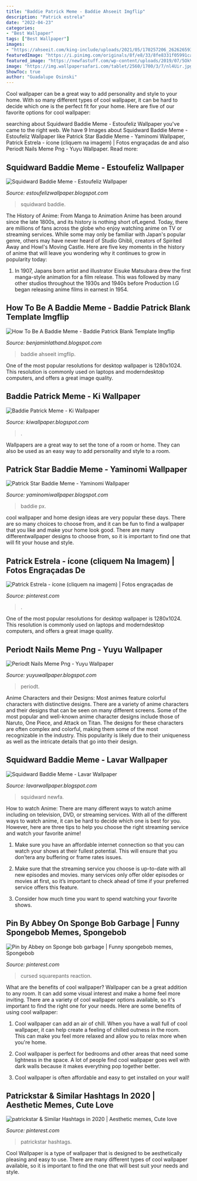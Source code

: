 ```yaml
---
title: "Baddie Patrick Meme - Baddie Ahseeit Imgflip"
description: "Patrick estrela"
date: "2022-04-23"
categories:
- "Best Wallpaper"
tags: ["Best Wallpaper"]
images:
- "https://ahseeit.com/king-include/uploads/2021/05/170257206_2626265934337555_3625181325719817988_n-5028505505.jpg"
featuredImage: "https://i.pinimg.com/originals/8f/e8/33/8fe8331f05991ca6d91bfbfefdcfe09c.jpg"
featured_image: "https://newfastuff.com/wp-content/uploads/2019/07/5OkVYZw-300x242.png"
image: "https://img.wallpapersafari.com/tablet/2560/1700/3/7/nl4Uir.jpg"
ShowToc: true
author: "Guadalupe Osinski"
---
```



Cool wallpaper can be a great way to add personality and style to your home. With so many different types of cool wallpaper, it can be hard to decide which one is the perfect fit for your home. Here are five of our favorite options for cool wallpaper: 

	

		
searching about Squidward Baddie Meme - Estoufeliz Wallpaper you've came to the right web. We have 9 Images about Squidward Baddie Meme - Estoufeliz Wallpaper like Patrick Star Baddie Meme - Yaminomi Wallpaper, Patrick Estrela - ícone (cliquem na imagem) | Fotos engraçadas de and also Periodt Nails Meme Png - Yuyu Wallpaper. Read more:
		
    
## Squidward Baddie Meme - Estoufeliz Wallpaper

<img loading=lazy src="https://img.wallpapersafari.com/tablet/2560/1700/3/7/nl4Uir.jpg" onerror="this.onerror=null;this.src='https://tse2.mm.bing.net/th?id=OIP.2XGwcHzrZh5xIEHAu6YjtAHaE6&amp;pid=15.1';" alt="Squidward Baddie Meme - Estoufeliz Wallpaper">

_Source: estoufelizwallpaper.blogspot.com_

>squidward baddie. 

	

The History of Anime: From Manga to Animation
Anime has been around since the late 1800s, and its history is nothing short ofLegend. Today, there are millions of fans across the globe who enjoy watching anime on TV or streaming services. While some may only be familiar with Japan's popular genre, others may have never heard of Studio Ghibli, creators of Spirited Away and Howl's Moving Castle. Here are five key moments in the history of anime that will leave you wondering why it continues to grow in popularity today:
1) In 1907, Japans born artist and illustrator Eisuke Matsubara drew the first manga-style animation for a film release. This was followed by many other studios throughout the 1930s and 1940s before Production I.G began releasing anime films in earnest in 1954.

    
## How To Be A Baddie Meme - Baddie Patrick Blank Template Imgflip

<img loading=lazy src="https://ahseeit.com/king-include/uploads/2021/05/170257206_2626265934337555_3625181325719817988_n-5028505505.jpg" onerror="this.onerror=null;this.src='https://tse2.mm.bing.net/th?id=OIP.TDPLGIRf-Ei1ml7GrqKq_gHaHa&amp;pid=15.1';" alt="How To Be A Baddie Meme - Baddie Patrick Blank Template Imgflip">

_Source: benjaminlathand.blogspot.com_

>baddie ahseeit imgflip. 

	

One of the most popular resolutions for desktop wallpaper is 1280x1024. This resolution is commonly used on laptops and moderndesktop computers, and offers a great image quality.

    
## Baddie Patrick Meme - Ki Wallpaper

<img loading=lazy src="https://img.buzzfeed.com/buzzfeed-static/static/2018-03/3/16/asset/buzzfeed-prod-fastlane-02/sub-buzz-6566-1520113931-7.png?crop=719:876%3B0%2C134&amp;downsize=700:*&amp;output-quality=auto&amp;output-format=auto" onerror="this.onerror=null;this.src='https://tse3.mm.bing.net/th?id=OIP.RUz21N-tiNzhqbcDoKKZXwHaJB&amp;pid=15.1';" alt="Baddie Patrick Meme - Ki Wallpaper">

_Source: kiwallpaper.blogspot.com_

>. 

	

Wallpapers are a great way to set the tone of a room or home. They can also be used as an easy way to add personality and style to a room.

    
## Patrick Star Baddie Meme - Yaminomi Wallpaper

<img loading=lazy src="https://ih1.redbubble.net/image.1354646170.6603/st,small,507x507-pad,600x600,f8f8f8.jpg" onerror="this.onerror=null;this.src='https://tse4.mm.bing.net/th?id=OIP.BCBIxw4JNcUhHUZdCXglaQHaHa&amp;pid=15.1';" alt="Patrick Star Baddie Meme - Yaminomi Wallpaper">

_Source: yaminomiwallpaper.blogspot.com_

>baddie px. 

	

cool wallpaper and home design ideas are very popular these days. There are so many choices to choose from, and it can be fun to find a wallpaper that you like and make your home look good. There are many differentwallpaper designs to choose from, so it is important to find one that will fit your house and style.

    
## Patrick Estrela - ícone (cliquem Na Imagem) | Fotos Engraçadas De

<img loading=lazy src="https://i.pinimg.com/736x/5c/da/ed/5cdaed13af50c697b4680bc951f7a35d.jpg" onerror="this.onerror=null;this.src='https://tse4.mm.bing.net/th?id=OIP.gKP1zzvKdaRDKhbHp2zRlQHaHa&amp;pid=15.1';" alt="Patrick Estrela - ícone (cliquem na imagem) | Fotos engraçadas de">

_Source: pinterest.com_

>. 

	

One of the most popular resolutions for desktop wallpaper is 1280x1024. This resolution is commonly used on laptops and moderndesktop computers, and offers a great image quality.

    
## Periodt Nails Meme Png - Yuyu Wallpaper

<img loading=lazy src="https://pbs.twimg.com/media/EVh2cSiUUAAfSCc.png" onerror="this.onerror=null;this.src='https://tse1.mm.bing.net/th?id=OIP.l-MpgOiao1Y2eQVaDXVQBwHaFD&amp;pid=15.1';" alt="Periodt Nails Meme Png - Yuyu Wallpaper">

_Source: yuyuwallpaper.blogspot.com_

>periodt. 

	

Anime Characters and their Designs: Most animes feature colorful characters with distinctive designs.
There are a variety of anime characters and their designs that can be seen on many different screens. Some of the most popular and well-known anime character designs include those of Naruto, One Piece, and Attack on Titan. The designs for these characters are often complex and colorful, making them some of the most recognizable in the industry. This popularity is likely due to their uniqueness as well as the intricate details that go into their design.

    
## Squidward Baddie Meme - Lavar Wallpaper

<img loading=lazy src="https://newfastuff.com/wp-content/uploads/2019/07/5OkVYZw-300x242.png" onerror="this.onerror=null;this.src='https://tse1.mm.bing.net/th?id=OIP.gBR_rRKFGXx6LBd3IJqJBgAAAA&amp;pid=15.1';" alt="Squidward Baddie Meme - Lavar Wallpaper">

_Source: lavarwallpaper.blogspot.com_

>squidward newfa. 

	

How to watch Anime: There are many different ways to watch anime including on television, DVD, or streaming services.
With all of the different ways to watch anime, it can be hard to decide which one is best for you. However, here are three tips to help you choose the right streaming service and watch your favorite anime!
1. Make sure you have an affordable internet connection so that you can watch your shows at their fullest potential. This will ensure that you don’tera any buffering or frame rates issues.

2. Make sure that the streaming service you choose is up-to-date with all new episodes and movies. many services only offer older episodes or movies at first, so it’s important to check ahead of time if your preferred service offers this feature.

3. Consider how much time you want to spend watching your favorite shows.

    
## Pin By Abbey On Sponge Bob Garbage | Funny Spongebob Memes, Spongebob

<img loading=lazy src="https://i.pinimg.com/236x/4b/5e/fb/4b5efbb5416af5cea65f3a3a836a55f9.jpg?nii=t" onerror="this.onerror=null;this.src='https://tse3.mm.bing.net/th?id=OIP.-LZGVXcdbs-TOdmbqbl_HQAAAA&amp;pid=15.1';" alt="Pin by Abbey on Sponge bob garbage | Funny spongebob memes, Spongebob">

_Source: pinterest.com_

>cursed squarepants reaction. 

	

What are the benefits of cool wallpaper?
Wallpaper can be a great addition to any room. It can add some visual interest and make a home feel more inviting. There are a variety of cool wallpaper options available, so it's important to find the right one for your needs. Here are some benefits of using cool wallpaper: 
1. Cool wallpaper can add an air of chill. When you have a wall full of cool wallpaper, it can help create a feeling of chilled outness in the room. This can make you feel more relaxed and allow you to relax more when you're home. 

2. Cool wallpaper is perfect for bedrooms and other areas that need some lightness in the space. A lot of people find cool wallpaper goes well with dark walls because it makes everything pop together better. 

3. Cool wallpaper is often affordable and easy to get installed on your wall!

    
## Patrickstar &amp; Similar Hashtags In 2020 | Aesthetic Memes, Cute Love

<img loading=lazy src="https://i.pinimg.com/originals/8f/e8/33/8fe8331f05991ca6d91bfbfefdcfe09c.jpg" onerror="this.onerror=null;this.src='https://tse1.mm.bing.net/th?id=OIP.gQyalh0RdkDX7Df8Xe8p7wHaHa&amp;pid=15.1';" alt="patrickstar &amp; Similar Hashtags in 2020 | Aesthetic memes, Cute love">

_Source: pinterest.com_

>patrickstar hashtags. 

	

Cool Wallpaper is a type of wallpaper that is designed to be aesthetically pleasing and easy to use. There are many different types of cool wallpaper available, so it is important to find the one that will best suit your needs and style.

